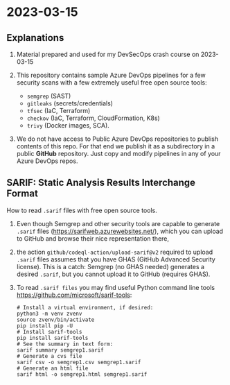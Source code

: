 # 2023-03-15

## Explanations

1. Material prepared and used for my DevSecOps crash course on 2023-03-15

2. This repository contains sample Azure DevOps pipelines
   for a few security scans with a few extremely useful
   free open source tools:
   - `semgrep` (SAST)
   - `gitleaks` (secrets/credentials)
   - `tfsec` (IaC, Terraform)
   - `checkov` (IaC, Terraform, CloudFormation, K8s)
   - `trivy` (Docker images, SCA).
3. We do not have access to Public Azure DevOps repositories
   to publish contents of this repo.
   For that end we publish it as a subdirectory in a public
   **GitHub** repository. Just copy and modify pipelines in
   any of your Azure DevOps repos.


## SARIF: Static Analysis Results Interchange Format

How to read `.sarif` files with free open source tools.

1. Even though Semgrep and other security 
   tools are capable to generate `.sarif` files
   (https://sarifweb.azurewebsites.net/), which you can
   upload to GitHub and browse their nice representation there,
2. the action `github/codeql-action/upload-sarif@v2`
   required to upload `.sarif` files assumes that you have
   GHAS (GitHub Advanced Security license). This is a catch:
   Semgrep (no GHAS needed) generates a desired `.sarif`,
   but you cannot upload it to GitHub (requires GHAS).
3. To read `.sarif files` you may find useful Python
   command line tools https://github.com/microsoft/sarif-tools:

   ```
   # Install a virtual environment, if desired:
   python3 -m venv zvenv
   source zvenv/bin/activate
   pip install pip -U
   # Install sarif-tools
   pip install sarif-tools
   # See the summary in text form:
   sarif summary semgrep1.sarif
   # Generate a cvs file
   sarif csv -o semgrep1.csv semgrep1.sarif
   # Generate an html file
   sarif html -o semgrep1.html semgrep1.sarif
   ```


